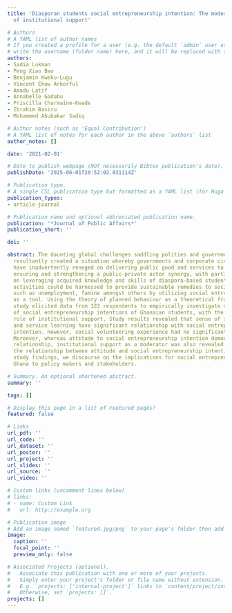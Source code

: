 ```yaml
---
title: 'Diasporan students social entrepreneurship intention: The moderating role
  of institutional support'

# Authors
# A YAML list of author names
# If you created a profile for a user (e.g. the default `admin` user at `content/authors/admin/`), 
# write the username (folder name) here, and it will be replaced with their full name and linked to their profile.
authors:
- Sadia Lukman
- Peng Xiao Bao
- Benjamin Kweku-Lugu
- Vincent Ekow Arkorful
- Amadu Latif
- Annabelle Gadabu
- Priscilla Charmaine-Kwade
- Ibrahim Basiru
- Mohammed Abubakar Sadiq

# Author notes (such as 'Equal Contribution')
# A YAML list of notes for each author in the above `authors` list
author_notes: []

date: '2021-02-01'

# Date to publish webpage (NOT necessarily Bibtex publication's date).
publishDate: '2025-06-01T20:52:02.831114Z'

# Publication type.
# A single CSL publication type but formatted as a YAML list (for Hugo requirements).
publication_types:
- article-journal

# Publication name and optional abbreviated publication name.
publication: '*Journal of Public Affairs*'
publication_short: ''

doi: ''

abstract: The daunting global challenges saddling polities and governments alike have
  resultantly created a situation whereby governments and corporate civil society
  have inadvertently reneged on delivering public good and services to citizens. In
  ensuring and strengthening a public-private actor synergy, with particular emphasis
  on leveraging acquired knowledge and skills of diaspora-based students, social entrepreneurship
  activities could be harnessed to provide sustainable remedies to social challenges
  such as unemployment, famine amongst others by utilizing social entrepreneurship
  as a tool. Using the theory of planned behaviour as a theoretical framework, the
  study elicited data from 322 respondents to empirically investigate determinants
  of social entrepreneurship intentions of Ghanaian students, with the moderating
  role of institutional support. Study results revealed that sense of social responsibility
  and service learning have significant relationship with social entrepreneurship
  intention. However, social volunteering experience had no significant relationship.
  Moreover, whereas attitude to social entrepreneurship intention demonstrated a positive
  relationship, institutional support as a moderator was also revealed to influence
  the relationship between attitude and social entrepreneurship intention. From the
  study findings, we discourse on the implications for social entrepreneurship in
  Ghana to policy makers and stakeholders.

# Summary. An optional shortened abstract.
summary: ''

tags: []

# Display this page in a list of Featured pages?
featured: false

# Links
url_pdf: ''
url_code: ''
url_dataset: ''
url_poster: ''
url_project: ''
url_slides: ''
url_source: ''
url_video: ''

# Custom links (uncomment lines below)
# links:
# - name: Custom Link
#   url: http://example.org

# Publication image
# Add an image named `featured.jpg/png` to your page's folder then add a caption below.
image:
  caption: ''
  focal_point: ''
  preview_only: false

# Associated Projects (optional).
#   Associate this publication with one or more of your projects.
#   Simply enter your project's folder or file name without extension.
#   E.g. `projects: ['internal-project']` links to `content/project/internal-project/index.md`.
#   Otherwise, set `projects: []`.
projects: []
---
```


